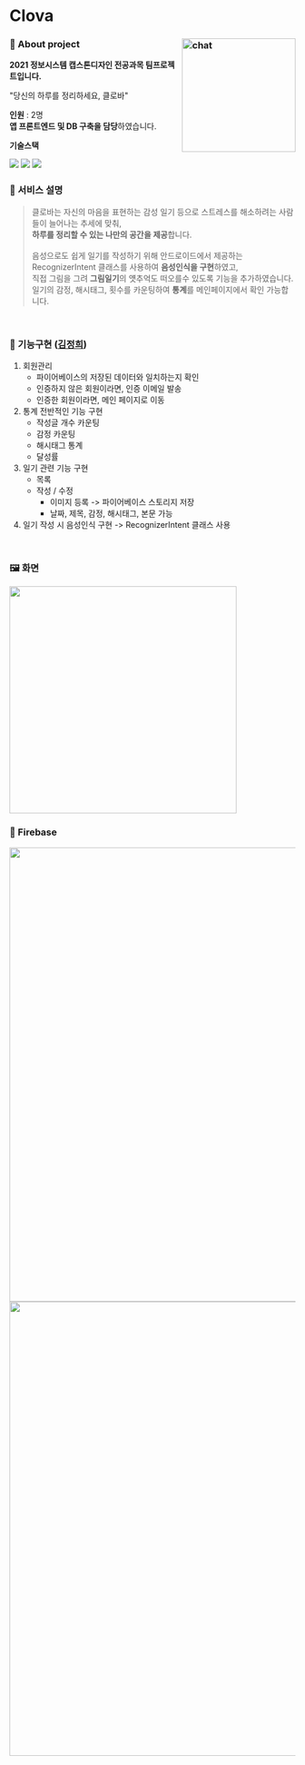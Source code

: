 # Clova
  
### 📝 About project <img align="right" width="200" alt="chat" src="https://github.com/wjdgml3092/Clova/assets/59546994/98fabdf7-b648-4617-ac98-acbe9e0fa0ae">
  
**2021 정보시스템 캡스톤디자인 전공과목 팀프로젝트입니다.**

"당신의 하루를 정리하세요, 클로바"

**인원** : 2명 
<br/>
**앱 프론트엔드 및 DB 구축을 담당**하였습니다.

**기술스택**
<p>
  <img src="https://img.shields.io/badge/java-007396?style=for-the-badge&logo=java&logoColor=white">
  <img src="https://img.shields.io/badge/android-F6F6F6?style=for-the-badge&logo=android&logoColor=white%22"/>
  <img src="https://img.shields.io/badge/firebase-FFCA28?style=for-the-badge&logo=firebase&logoColor=white">
</p>

### 📌 서비스 설명

> 클로바는 자신의 마음을 표현하는 감성 일기 등으로 스트레스를 해소하려는 사람들이 늘어나는 추세에 맞춰,<br/>
**하루를 정리할 수 있는 나만의 공간을 제공**합니다.<br/><br/>
음성으로도 쉽게 일기를 작성하기 위해 안드로이드에서 제공하는 RecognizerIntent 클래스를 사용하여 **음성인식을 구현**하였고, <br/>
직접 그림을 그려 **그림일기**의 얫추억도 떠오를수 있도록 기능을 추가하였습니다.  <br/>
일기의 감정, 해시태그, 횟수를 카운팅하여 **통계**를 메인페이지에서 확인 가능합니다. 
<br/>

### 🔐 기능구현 ([김정희](https://github.com/wjdgml3092))
1. 회원관리
   - 파이어베이스의 저장된 데이터와 일치하는지 확인
   - 인증하지 않은 회원이라면, 인증 이메일 발송
   - 인증한 회원이라면, 메인 페이지로 이동
2. 통계 전반적인 기능 구현
   - 작성글 개수 카운팅
   - 감정 카운팅
   - 해시태그 통계
   - 달성률
3. 일기 관련 기능 구현
   - 목록
   - 작성 / 수정
     - 이미지 등록 -> 파이어베이스 스토리지 저장
     - 날짜, 제목, 감정, 해시태그, 본문 가능
4. 일기 작성 시 음성인식 구현
    -> RecognizerIntent 클래스 사용

<br/>

### 🖼️ 화면
<img width="400" src="https://github.com/wjdgml3092/Clova/assets/59546994/06e9eef8-8d6d-455b-9b44-67083cf155fc"/>

<br/>

### 📇 Firebase
<img width="800" src="https://github.com/wjdgml3092/Clova/assets/59546994/5cba3eca-752e-4e38-b3fd-7c87ac9b4b3d"/>
<img width="800" src="https://github.com/wjdgml3092/Clova/assets/59546994/664f54eb-ae5f-4c96-aa46-39b4ae3939ab"/>
